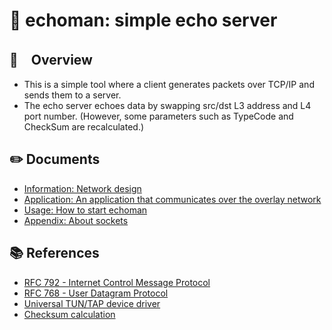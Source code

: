 # 📣 echoman: simple echo server

## 🌱　Overview
- This is a simple tool where a client generates packets over TCP/IP and sends them to a server.
- The echo server echoes data by swapping src/dst L3 address and L4 port number. (However, some parameters such as TypeCode and CheckSum are recalculated.)

## ✏️ Documents
- [Information: Network design](./docs/01_information.md)
- [Application: An application that communicates over the overlay network](./docs/02_application.md)
- [Usage: How to start echoman](./docs/03_usage.md)
- [Appendix: About sockets](./docs/04_appendix.md)

## 📚 References
- [RFC 792 - Internet Control Message Protocol](https://www.rfc-editor.org/rfc/rfc792)
- [RFC 768 - User Datagram Protocol](https://www.rfc-editor.org/rfc/rfc768)
- [Universal TUN/TAP device driver](https://docs.kernel.org/networking/tuntap.html)
- [Checksum calculation](https://o21o21.hatenablog.jp/entry/2019/01/31/120436)
